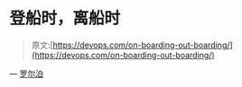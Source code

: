 # 登船时，离船时

> 原文:[https://devops.com/on-boarding-out-boarding/](https://devops.com/on-boarding-out-boarding/)

— [罗尔泊](https://devops.com/author/breselman/)